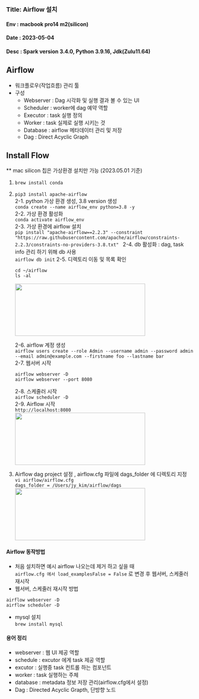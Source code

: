 ### Title: Airflow 설치
#### Env : macbook pro14 m2(silicon)
#### Date : 2023-05-04
#### Desc : Spark version 3.4.0, Python 3.9.16, Jdk(Zulu11.64)  

## Airflow 
- 워크플로우(작업흐름) 관리 툴 
- 구성
   * Webserver : Dag 시각화 및 실행 결과 볼 수 있는 UI
   * Scheduler : worker에 dag 예약 역할
   * Executor : task 실행 정의
   * Worker : task 실제로 실행 시키는 것
   * Database : airflow 메타데이터 관리 및 저장 
   * Dag : Direct Acyclic Graph


## Install Flow  
** mac silicon 칩은 가상환경 설치만 가능 (2023.05.01 기준)
1. ```brew install conda```  
2. ```pip3 install apache-airflow```  
  2-1. python 가상 환경 생성, 3.8 version 생성  
  ```conda create --name airflow_env python=3.8 -y  ```  
  2-2. 가상 환경 활성화  
  ```conda activate airflow_env  ```  
  2-3. 가상 환경에 airflow 설치   
  ```pip install "apache-airflow==2.2.3" --constraint "https://raw.githubusercontent.com/apache/airflow/constraints-2.2.3/constraints-no-providers-3.8.txt" ``` 
  2-4. db 활성화 : dag, task info 관리 하기 위해 db 사용    
  ```airflow db init```
  2-5. 디렉토리 이동 및 목록 확인      
   ```
   cd ~/airflow  
   ls -al    
   ```      
    <img src = "img/img_19.png" width = "350" height = "140"/>      

   2-6. airflow 계정 생성        
   ```airflow users create --role Admin --username admin --password admin --email admin@example.com --firstname foo --lastname bar  ```      
   2-7. 웹서버 시작    
   ```  
   airflow webserver -D 
   airflow webserver --port 8080  
   ```  
   2-8. 스케줄러 시작      
   ```airflow scheduler -D```  
   2-9. Airflow 시작    
   ```http://localhost:8080```  
     <img src = "img/img_20.png" width = "350" height = "140"/>  
3. Airflow dag project 설정 , airflow.cfg 파일에 dags_folder 에 디렉토리 지정  
   ```vi airflow/airflow.cfg```  
   ```dags_folder = /Users/jy_kim/airflow/dags ```   
     <img src = "img/img_21.png" width = "350" height = "140"/>  



#### Airflow 동작방법  
- 처음 설치하면 예시 airflow 나오는데 제거 하고 싶을 때  
```airflow.cfg 에서 load_examplesFalse = False``` 로 변경 후 웹서버, 스케줄러 재시작
- 웹서버, 스케줄러 재시작 방법  
```
airflow webserver -D  
airflow scheduler -D  
```  
- mysql 설치  
```brew install mysql```

#### 용어 정리  
- webserver : 웹 UI 제공 역할
- schedule : excutor 에게 task 제공 역할
- excutor : 실행중 task 컨트롤 하는 컴포넌트
- worker : task 실행하는 주체
- database : metadata 정보 저장 관리(airflow.cfg에서 설정)
- Dag : Directed Acyclic Grapth, 단방향 노드


